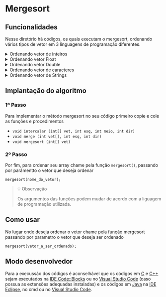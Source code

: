# Mergesort
<!-- 
## Funcionamento
-->

## Funcionalidades
Nesse diretório há códigos, os quais executam o mergesort, ordenando vários tipos de vetor em 3 linguagens de programação diferentes.

<details>
<summary>Ordenando vetor de inteiros</summary>

### *Ordem crescente*
- [C](./c/mergeIntCrescente.c)
- [C++](./cpp/mergeIntCrescente.cpp)
- [Java](./java/mergeIntCrescente.java)

### *Ordem decrescente*
- [C](./c/mergeIntDecrescente.c)
- [C++](./cpp/mergeIntDecrescente.cpp)
- [Java](./java/mergeIntDecrescente.java)
</details>

<details>
<summary>Ordenando vetor Float</summary>

### *Ordem crescente*
- [C](./c/mergeFloatCrescente.c)
- [C++](./cpp/mergeFloatCrescente.cpp)
- [Java](./java/mergeFloatCrescente.java)

### *Ordem decrescente*
- [C](./c/mergeFloatDecrescente.c)
- [C++](./cpp/mergeFloatDecrescente.cpp)
- [Java](./java/mergeFloatDecrescente.java)
</details>

<details>
<summary>Ordenando vetor Double</summary>

### *Ordem crescente*
- [C](./c/mergeDoubleCrescente.c)
- [C++](./cpp/mergeDoubleCrescente.cpp)
- [Java](./java/mergeDoubleCrescente.java)

### *Ordem decrescente*
- [C](./c/mergeDoubleDecrescente.c)
- [C++](./cpp/mergeDoubleDecrescente.cpp)
- [Java](./java/mergeDoubleDecrescente.java)
</details>

<details>
<summary>Ordenando vetor de caracteres</summary>

### *Ordem crescente*
- [C](./c/mergeCharCrescente.c)
- [C++](./cpp/mergeCharCrescente.cpp)
- [Java](./java/mergeCharCrescente.java)

### *Ordem decrescente*
- [C](./c/mergeCharDecrescente.c)
- [C++](./cpp/mergeCharDecrescente.cpp)
- Java (em breve)
</details>

<details>
<summary>Ordenando vetor de Strings</summary>

### *Ordem crescente*
- C++ (em breve)
- [Java](./java/mergeStringCrescente.java)

### *Ordem decrescente*
- C++ (em breve)
- [Java](./java/mergeStringDecrescente.java)
</details>

## Implantação do algoritmo

### 1º Passo

Para implementar o método mergesort no seu código primeiro copie e cole as funções e procedimentos

- `void intercalar (int[] vet, int esq, int meio, int dir)`
- `void merge (int vet[], int esq, int dir)`
- `void mergesort (int[] vet)`

### 2º Passo

Por fim, para ordenar seu array chame pela função `mergesort()`, passando por parâmentto o vetor que deseja ordenar

``` 
mergesort(nome_do_vetor); 
```

> 💡 Observação
>
> Os argumentos das funções podem mudar de acordo com a liguagem de programação utilizada.


## Como usar
No lugar onde deseja ordenar o vetor chame pela função mergesort passando por parametro o vetor que deseja ser ordenado

```
mergesort(vetor_a_ser_ordenado);
```

## Modo desenvolvedor
Para a execussão dos códigos é aconselhável que os códigos em [C](./c) e [C++](./cpp) sejam executados na [IDE Code::Blocks](https://www.codeblocks.org/) ou no [Visual Studio Code](https://code.visualstudio.com/) (caso possua as extensões adequadas instaladas) e os códigos em [Java](./java) na [IDE Eclipse](https://www.eclipse.org/), no cmd ou no [Visual Studio Code](https://code.visualstudio.com/).
